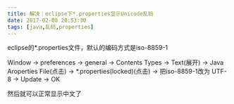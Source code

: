```yaml
---
title: 解决：eclipse下*.properties显示Unicode乱码
date: 2017-02-08 20:53:30
tags: [java,乱码,properties]
---
```


eclipse的*.properties文件，默认的编码方式是iso-8859-1

Window -> preferences -> general -> Contents Types -> Text(展开)
 -> Java Aroperties File(点击) -> *.properties(locked)(点击)
 -> 把iso-8859-1改为 UTF-8 -> Update -> OK

然后就可以正常显示中文了